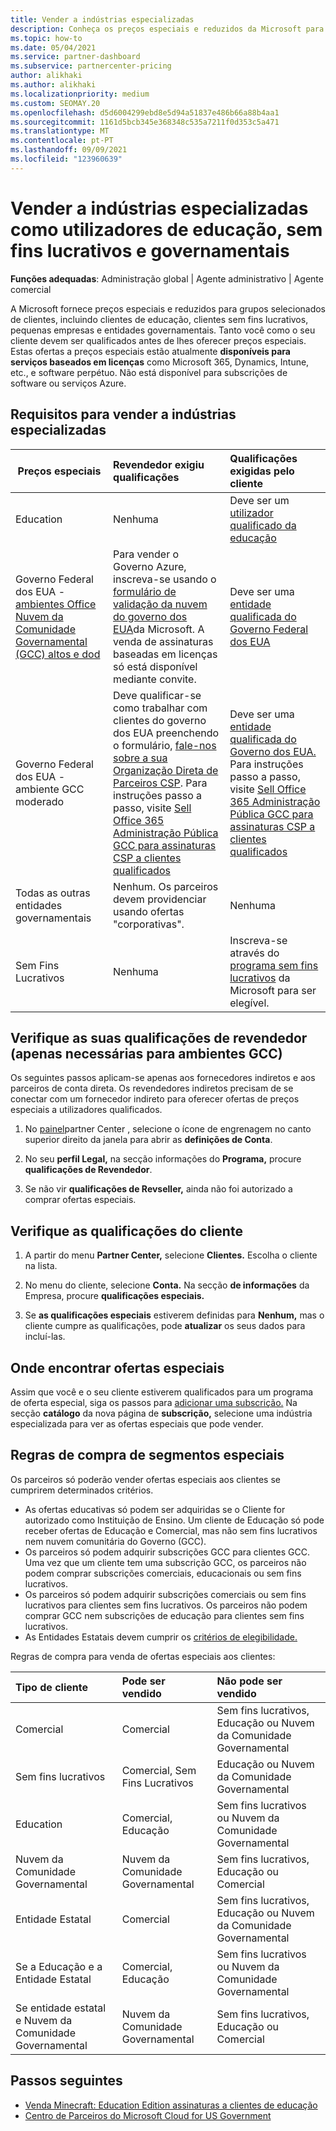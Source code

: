 ```yaml
---
title: Vender a indústrias especializadas
description: Conheça os preços especiais e reduzidos da Microsoft para determinados grupos de clientes, incluindo clientes de educação, clientes sem fins lucrativos e utilizadores do governo.
ms.topic: how-to
ms.date: 05/04/2021
ms.service: partner-dashboard
ms.subservice: partnercenter-pricing
author: alikhaki
ms.author: alikhaki
ms.localizationpriority: medium
ms.custom: SEOMAY.20
ms.openlocfilehash: d5d6004299ebd8e5d94a51837e486b66a88b4aa1
ms.sourcegitcommit: 1161d5bcb345e368348c535a7211f0d353c5a471
ms.translationtype: MT
ms.contentlocale: pt-PT
ms.lasthandoff: 09/09/2021
ms.locfileid: "123960639"
---
```

# <a name="sell-to-specialized-industries-like-education-non-profit-and-government-users"></a>Vender a indústrias especializadas como utilizadores de educação, sem fins lucrativos e governamentais

**Funções adequadas**: Administração global | Agente administrativo | Agente comercial

A Microsoft fornece preços especiais e reduzidos para grupos selecionados de clientes, incluindo clientes de educação, clientes sem fins lucrativos, pequenas empresas e entidades governamentais. Tanto você como o seu cliente devem ser qualificados antes de lhes oferecer preços especiais. Estas ofertas a preços especiais estão atualmente **disponíveis para serviços baseados em licenças** como Microsoft 365, Dynamics, Intune, etc., e software perpétuo. Não está disponível para subscrições de software ou serviços Azure.

## <a name="requirements-to-sell-to-specialized-industries"></a>Requisitos para vender a indústrias especializadas

|**Preços especiais**   |**Revendedor exigiu qualificações**   |**Qualificações exigidas pelo cliente**   |
|----------------------------|:---------------------------------|:------------------------------------------|
|Education   |Nenhuma   | Deve ser um [utilizador qualificado da educação](https://www.microsoftvolumelicensing.com/DocumentSearch.aspx?Mode=3&DocumentTypeId=7)   |
| Governo Federal dos EUA - [ambientes Office Nuvem da Comunidade Governamental (GCC) altos e dod](/office365/servicedescriptions/office-365-platform-service-description/office-365-us-government/gcc-high-and-dod)    |Para vender o Governo Azure, inscreva-se usando o [formulário de validação da nuvem do governo dos EUA](https://azuregov.microsoft.com/csp)da Microsoft. A venda de assinaturas baseadas em licenças só está disponível mediante convite.|   Deve ser uma [entidade qualificada do Governo Federal dos EUA](https://azure.microsoft.com/global-infrastructure/government/how-to-buy/) |
| Governo Federal dos EUA - ambiente GCC moderado | Deve qualificar-se como trabalhar com clientes do governo dos EUA preenchendo o formulário, [fale-nos sobre a sua Organização Direta de Parceiros CSP](https://www.microsoft.com/microsoft-365/government/eligibility-validation?ReqType=CSPPartner&rtc=1). Para instruções passo a passo, visite [Sell Office 365 Administração Pública GCC para assinaturas CSP a clientes qualificados](/partner-center/csp-gcc-overview) | Deve ser uma [entidade qualificada do Governo dos EUA.](https://www.microsoft.com/microsoft-365/government/eligibility-validation?rtc=1) Para instruções passo a passo, visite [Sell Office 365 Administração Pública GCC para assinaturas CSP a clientes qualificados](/partner-center/csp-gcc-overview)  |
| Todas as outras entidades governamentais | Nenhum. Os parceiros devem providenciar usando ofertas "corporativas". | Nenhuma
Sem Fins Lucrativos  |Nenhuma|Inscreva-se através do [programa sem fins lucrativos](https://nonprofit.microsoft.com/#/register) da Microsoft para ser elegível.   |

## <a name="check-your-reseller-qualifications-only-needed-for-gcc-environments"></a>Verifique as suas qualificações de revendedor (apenas necessárias para ambientes GCC)

Os seguintes passos aplicam-se apenas aos fornecedores indiretos e aos parceiros de conta direta. Os revendedores indiretos precisam de se conectar com um fornecedor indireto para oferecer ofertas de preços especiais a utilizadores qualificados.

1. No [painel](https://partner.microsoft.com/dashboard)partner Center , selecione o ícone de engrenagem no canto superior direito da janela para abrir as **definições de Conta**.

2. No seu **perfil Legal,** na secção informações do **Programa,** procure **qualificações de Revendedor**.

3. Se não vir **qualificações de Revseller,** ainda não foi autorizado a comprar ofertas especiais.

## <a name="check-the-customer-qualifications"></a>Verifique as qualificações do cliente

1. A partir do menu **Partner Center,** selecione **Clientes.** Escolha o cliente na lista.

2. No menu do cliente, selecione **Conta.** Na secção **de informações** da Empresa, procure **qualificações especiais.**

3. Se **as qualificações especiais** estiverem definidas para **Nenhum,** mas o cliente cumpre as qualificações, pode **atualizar** os seus dados para incluí-las.

## <a name="where-to-find-special-offers"></a>Onde encontrar ofertas especiais

Assim que você e o seu cliente estiverem qualificados para um programa de oferta especial, siga os passos para [adicionar uma subscrição.](create-a-new-subscription.md) Na secção **catálogo** da nova página de **subscrição,** selecione uma indústria especializada para ver as ofertas especiais que pode vender.

## <a name="purchase-rules-for-special-segments"></a>Regras de compra de segmentos especiais

Os parceiros só poderão vender ofertas especiais aos clientes se cumprirem determinados critérios.

- As ofertas educativas só podem ser adquiridas se o Cliente for autorizado como Instituição de Ensino. Um cliente de Educação só pode receber ofertas de Educação e Comercial, mas não sem fins lucrativos nem nuvem comunitária do Governo (GCC).
- Os parceiros só podem adquirir subscrições GCC para clientes GCC. Uma vez que um cliente tem uma subscrição GCC, os parceiros não podem comprar subscrições comerciais, educacionais ou sem fins lucrativos.
- Os parceiros só podem adquirir subscrições comerciais ou sem fins lucrativos para clientes sem fins lucrativos. Os parceiros não podem comprar GCC nem subscrições de educação para clientes sem fins lucrativos.
- As Entidades Estatais devem cumprir os [critérios de elegibilidade.](https://www.microsoft.com/legal/compliance/anticorruption/criteria)

Regras de compra para venda de ofertas especiais aos clientes:

|**Tipo de cliente**   |**Pode ser vendido**   |**Não pode ser vendido**   |
|:----------------------------|:---------------------------------|:------------------------------------------|
| Comercial |Comercial | Sem fins lucrativos, Educação ou Nuvem da Comunidade Governamental |
| Sem fins lucrativos |Comercial, Sem Fins Lucrativos | Educação ou Nuvem da Comunidade Governamental |
| Education |Comercial, Educação | Sem fins lucrativos ou Nuvem da Comunidade Governamental |
| Nuvem da Comunidade Governamental |Nuvem da Comunidade Governamental | Sem fins lucrativos, Educação ou Comercial |
| Entidade Estatal  | Comercial  | Sem fins lucrativos, Educação ou Nuvem da Comunidade Governamental  |
| Se a Educação e a Entidade Estatal | Comercial, Educação | Sem fins lucrativos ou Nuvem da Comunidade Governamental |
| Se entidade estatal e Nuvem da Comunidade Governamental | Nuvem da Comunidade Governamental | Sem fins lucrativos, Educação ou Comercial |

## <a name="next-steps"></a>Passos seguintes

- [Venda Minecraft: Education Edition assinaturas a clientes de educação](minecraft-subscriptions.md)
- [Centro de Parceiros do Microsoft Cloud for US Government](partner-center-for-microsoft-us-govt-cloud.md)
